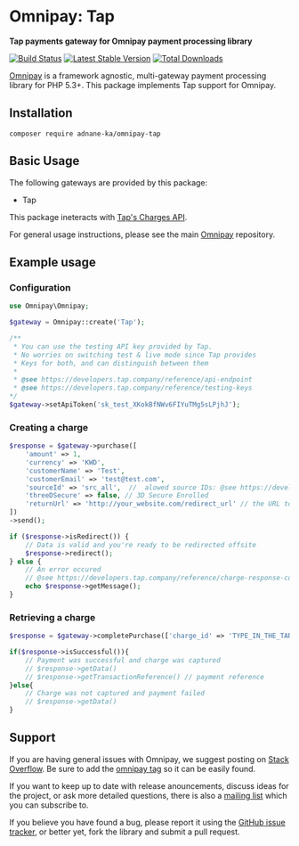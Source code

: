 
# Omnipay: Tap

**Tap payments gateway for Omnipay payment processing library**

[![Build Status](https://img.shields.io/travis/com/adnane-ka/omnipay-tap.svg?style=flat-square)](https://travis-ci.com/adnane-ka/omnipay-tap)
[![Latest Stable Version](https://img.shields.io/packagist/v/adnane-ka/omnipay-tap.svg?style=flat-square)](https://packagist.org/packages/adnane-ka/omnipay-tap)
[![Total Downloads](https://img.shields.io/packagist/dt/adnane-ka/omnipay-tap.svg?style=flat-square)](https://packagist.org/packages/adnane-ka/omnipay-tap)

[Omnipay](https://github.com/thephpleague/omnipay) is a framework agnostic, multi-gateway payment
processing library for PHP 5.3+. This package implements Tap support for Omnipay.

## Installation
```shell
composer require adnane-ka/omnipay-tap
```
## Basic Usage
The following gateways are provided by this package:

* Tap

This package ineteracts with [Tap's Charges API](https://developers.tap.company/reference/charges). 

For general usage instructions, please see the main [Omnipay](https://github.com/thephpleague/omnipay)
repository.


## Example usage
### Configuration

```php
use Omnipay\Omnipay;

$gateway = Omnipay::create('Tap');

/**
 * You can use the testing API key provided by Tap.
 * No worries on switching test & live mode since Tap provides 
 * Keys for both, and can distinguish between them
 * 
 * @see https://developers.tap.company/reference/api-endpoint
 * @see https://developers.tap.company/reference/testing-keys
*/
$gateway->setApiToken('sk_test_XKokBfNWv6FIYuTMg5sLPjhJ'); 
```
### Creating a charge
```php
$response = $gateway->purchase([
    'amount' => 1,
    'currency' => 'KWD', 
    'customerName' => 'Test',
    'customerEmail' => 'test@test.com',
    'sourceId' => 'src_all',  //  alowed source IDs: @see https://developers.tap.company/reference/charges#the-payment-source-object
    'threeDSecure' => false, // 3D Secure Enrolled
    'returnUrl' => 'http://your_website.com/redirect_url' // the URL to redirect to after proccessing payment offsite
])
->send();

if ($response->isRedirect()) {
    // Data is valid and you're ready to be redirected offsite
    $response->redirect(); 
} else {
    // An error occured
    // @see https://developers.tap.company/reference/charge-response-codes
    echo $response->getMessage();
}
```
### Retrieving a charge
```php
$response = $gateway->completePurchase(['charge_id' => 'TYPE_IN_THE_TARGET_CHARGE_ID'])->send();

if($response->isSuccessful()){
    // Payment was successful and charge was captured
    // $response->getData()
    // $response->getTransactionReference() // payment reference
}else{
    // Charge was not captured and payment failed
    // $response->getData()
}
```
## Support

If you are having general issues with Omnipay, we suggest posting on
[Stack Overflow](http://stackoverflow.com/). Be sure to add the
[omnipay tag](http://stackoverflow.com/questions/tagged/omnipay) so it can be easily found.

If you want to keep up to date with release anouncements, discuss ideas for the project,
or ask more detailed questions, there is also a [mailing list](https://groups.google.com/forum/#!forum/omnipay) which
you can subscribe to.

If you believe you have found a bug, please report it using the [GitHub issue tracker](https://github.com/adnane-ka/omnipay-tap/issues),
or better yet, fork the library and submit a pull request.